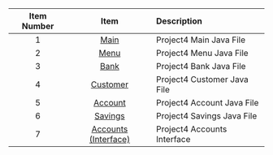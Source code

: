 |Item Number|Item|Description|
|:---:|:---:|:---|
|1|[Main](https://github.com/Quiksylvir/Project3/blob/master/src/Project3/Main.java)|Project4 Main Java File|
|2|[Menu](https://github.com/Quiksylvir/Project3/blob/master/src/Project3/Menu.java)|Project4 Menu Java File|
|3|[Bank](https://github.com/Quiksylvir/Project3/blob/master/src/Project3/Menu.java)|Project4 Bank Java File| 
|4|[Customer](https://github.com/Quiksylvir/Project3/blob/master/src/Project3/Customer.java)|Project4 Customer Java File|
|5|[Account](https://github.com/Quiksylvir/Project3/blob/master/src/Project3/Account.java) | Project4 Account Java File|
|6|[Savings](https://github.com/Quiksylvir/Project4/blob/master/src/Project4/Savings.java)|Project4 Savings Java File|
|7|[Accounts (Interface)](https://github.com/Quiksylvir/Project4/blob/master/src/Project4/Accounts.java)|Project4 Accounts Interface|

